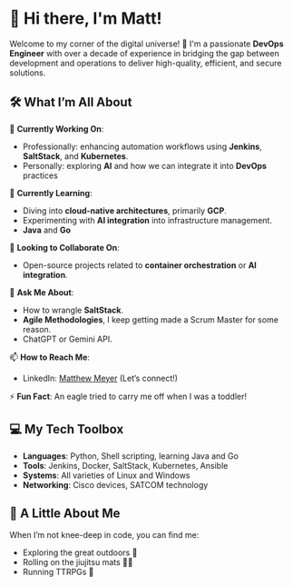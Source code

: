 # 👋 Hi there, I'm Matt!

Welcome to my corner of the digital universe! 🚀 I'm a passionate **DevOps Engineer** with over a decade of experience in bridging the gap between development and operations to deliver high-quality, efficient, and secure solutions.

## 🛠️ What I’m All About
🔭 **Currently Working On**: 
- Professionally: enhancing automation workflows using **Jenkins**, **SaltStack**, and **Kubernetes**.
- Personally: exploring **AI** and how we can integrate it into **DevOps** practices

🌱 **Currently Learning**: 
- Diving into **cloud-native architectures**, primarily **GCP**.
- Experimenting with **AI integration** into infrastructure management.
- **Java** and **Go**

👯 **Looking to Collaborate On**: 
- Open-source projects related to **container orchestration** or **AI integration**.

💬 **Ask Me About**: 
- How to wrangle **SaltStack**.
- **Agile Methodologies**, I keep getting made a Scrum Master for some reason.
- ChatGPT or Gemini API.

📫 **How to Reach Me**: 
- LinkedIn: [Matthew Meyer](https://www.linkedin.com/in/matthew-meyer/) (Let’s connect!)

⚡ **Fun Fact**: An eagle tried to carry me off when I was a toddler!

## 💻 My Tech Toolbox
- **Languages**: Python, Shell scripting, learning Java and Go
- **Tools**: Jenkins, Docker, SaltStack, Kubernetes, Ansible
- **Systems**: All varieties of Linux and Windows
- **Networking**: Cisco devices, SATCOM technology

## 🌟 A Little About Me
When I’m not knee-deep in code, you can find me:
- Exploring the great outdoors 🌲
- Rolling on the jiujitsu mats 🤼‍♂️
- Running TTRPGs 🎲
